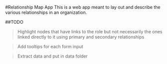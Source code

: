 #Relationship Map App
This is a web app meant to lay out and describe the various relationships in an
organization.

##TODO 
>Highlight nodes that have links to the role but not necessarily the ones linked directly to it using primary and secondary relationships

>Add tooltips for each form input

>Extract data and put in data folder